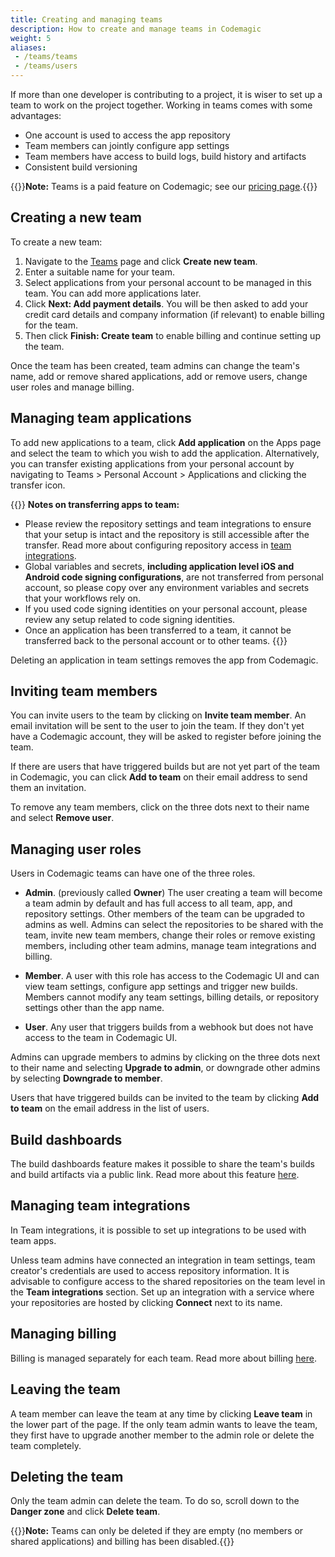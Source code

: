 ```yaml
---
title: Creating and managing teams
description: How to create and manage teams in Codemagic
weight: 5
aliases:
 - /teams/teams
 - /teams/users
---
```


If more than one developer is contributing to a project, it is wiser to set up a team to work on the project together. Working in teams comes with some advantages:

* One account is used to access the app repository
* Team members can jointly configure app settings
* Team members have access to build logs, build history and artifacts
* Consistent build versioning

{{<notebox>}}**Note:** Teams is a paid feature on Codemagic; see our [pricing page](https://codemagic.io/pricing/).{{</notebox>}}

## Creating a new team

To create a new team:

1. Navigate to the [Teams](https://codemagic.io/teams) page and click **Create new team**. 
2. Enter a suitable name for your team.
3. Select applications from your personal account to be managed in this team. You can add more applications later.
4. Click **Next: Add payment details**. You will be then asked to add your credit card details and company information (if relevant) to enable billing for the team.
5. Then click **Finish: Create team** to enable billing and continue setting up the team.

Once the team has been created, team admins can change the team's name, add or remove shared applications, add or remove users, change user roles and manage billing.

## Managing team applications

To add new applications to a team, click **Add application** on the Apps page and select the team to which you wish to add the application. Alternatively, you can transfer existing applications from your personal account by navigating to Teams > Personal Account > Applications and clicking the transfer icon.

{{<notebox>}}
**Notes on transferring apps to team:** 
* Please review the repository settings and team integrations to ensure that your setup is intact and the repository is still accessible after the transfer. Read more about configuring repository access in [team integrations](#managing-team-integrations).
* Global variables and secrets, **including application level iOS and Android code signing configurations**, are not transferred from personal account, so please copy over any environment variables and secrets that your workflows rely on.
* If you used code signing identities on your personal account, please review any setup related to code signing identities.
* Once an application has been transferred to a team, it cannot be transferred back to the personal account or to other teams.
{{</notebox>}}

Deleting an application in team settings removes the app from Codemagic.

## Inviting team members

You can invite users to the team by clicking on **Invite team member**. An email invitation will be sent to the user to join the team. If they don't yet have a Codemagic account, they will be asked to register before joining the team. 

If there are users that have triggered builds but are not yet part of the team in Codemagic, you can click **Add to team** on their email address to send them an invitation.

To remove any team members, click on the three dots next to their name and select **Remove user**.

## Managing user roles

Users in Codemagic teams can have one of the three roles.

* **Admin**. (previously called **Owner**) The user creating a team will become a team admin by default and has full access to all team, app, and repository settings. Other members of the team can be upgraded to admins as well. Admins can select the repositories to be shared with the team, invite new team members, change their roles or remove existing members, including other team admins, manage team integrations and billing.

* **Member**. A user with this role has access to the Codemagic UI and can view team settings, configure app settings and trigger new builds. Members cannot modify any team settings, billing details, or repository settings other than the app name.

* **User**. Any user that triggers builds from a webhook but does not have access to the team in Codemagic UI.

Admins can upgrade members to admins by clicking on the three dots next to their name and selecting **Upgrade to admin**, or downgrade other admins by selecting **Downgrade to member**. 

Users that have triggered builds can be invited to the team by clicking **Add to team** on the email address in the list of users.

## Build dashboards

The build dashboards feature makes it possible to share the team's builds and build artifacts via a public link. Read more about this feature [here](/yaml-publishing/build-dashboards).

## Managing team integrations

In Team integrations, it is possible to set up integrations to be used with team apps.

Unless team admins have connected an integration in team settings, team creator's credentials are used to access repository information. It is advisable to configure access to the shared repositories on the team level in the **Team integrations** section. Set up an integration with a service where your repositories are hosted by clicking **Connect** next to its name.

## Managing billing

Billing is managed separately for each team. Read more about billing [here](../billing/billing).

## Leaving the team

A team member can leave the team at any time by clicking **Leave team** in the lower part of the page. If the only team admin wants to leave the team, they first have to upgrade another member to the admin role or delete the team completely.

## Deleting the team

Only the team admin can delete the team. To do so, scroll down to the **Danger zone** and click **Delete team**.

{{<notebox>}}**Note:** Teams can only be deleted if they are empty (no members or shared applications) and billing has been disabled.{{</notebox>}}
